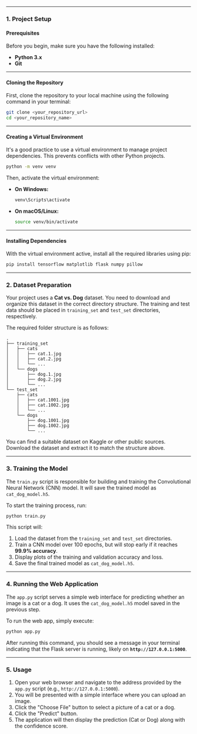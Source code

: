 
-----

### 1\. Project Setup

#### Prerequisites

Before you begin, make sure you have the following installed:

  * **Python 3.x**
  * **Git**

-----

#### Cloning the Repository

First, clone the repository to your local machine using the following command in your terminal:

```bash
git clone <your_repository_url>
cd <your_repository_name>
```

-----

#### Creating a Virtual Environment

It's a good practice to use a virtual environment to manage project dependencies. This prevents conflicts with other Python projects.

```bash
python -m venv venv
```

Then, activate the virtual environment:

  * **On Windows:**
    ```bash
    venv\Scripts\activate
    ```
  * **On macOS/Linux:**
    ```bash
    source venv/bin/activate
    ```

-----

#### Installing Dependencies

With the virtual environment active, install all the required libraries using pip:

```bash
pip install tensorflow matplotlib flask numpy pillow
```

-----

### 2\. Dataset Preparation

Your project uses a **Cat vs. Dog** dataset. You need to download and organize this dataset in the correct directory structure. The training and test data should be placed in `training_set` and `test_set` directories, respectively.

The required folder structure is as follows:

```
.
├── training_set
│   ├── cats
│   │   ├── cat.1.jpg
│   │   ├── cat.2.jpg
│   │   └── ...
│   └── dogs
│       ├── dog.1.jpg
│       ├── dog.2.jpg
│       └── ...
└── test_set
    ├── cats
    │   ├── cat.1001.jpg
    │   ├── cat.1002.jpg
    │   └── ...
    └── dogs
        ├── dog.1001.jpg
        ├── dog.1002.jpg
        └── ...
```

You can find a suitable dataset on Kaggle or other public sources. Download the dataset and extract it to match the structure above.

-----

### 3\. Training the Model

The `train.py` script is responsible for building and training the Convolutional Neural Network (CNN) model. It will save the trained model as `cat_dog_model.h5`.

To start the training process, run:

```bash
python train.py
```

This script will:

1.  Load the dataset from the `training_set` and `test_set` directories.
2.  Train a CNN model over 100 epochs, but will stop early if it reaches **99.9% accuracy**.
3.  Display plots of the training and validation accuracy and loss.
4.  Save the final trained model as `cat_dog_model.h5`.

-----

### 4\. Running the Web Application

The `app.py` script serves a simple web interface for predicting whether an image is a cat or a dog. It uses the `cat_dog_model.h5` model saved in the previous step.

To run the web app, simply execute:

```bash
python app.py
```

After running this command, you should see a message in your terminal indicating that the Flask server is running, likely on **`http://127.0.0.1:5000`**.

-----

### 5\. Usage

1.  Open your web browser and navigate to the address provided by the `app.py` script (e.g., `http://127.0.0.1:5000`).
2.  You will be presented with a simple interface where you can upload an image.
3.  Click the "Choose File" button to select a picture of a cat or a dog.
4.  Click the "Predict" button.
5.  The application will then display the prediction (Cat or Dog) along with the confidence score.
